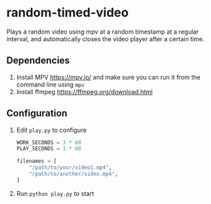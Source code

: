 # random-timed-video

Plays a random video using mpv at a random timestamp at a regular interval, and automatically closes the video player after a certain time. 

## Dependencies

1. Install MPV https://mpv.io/ and make sure you can run it from the command line using `mpv`
1. Install ffmpeg https://ffmpeg.org/download.html

## Configuration

1. Edit `play.py` to configure
   ```python
   WORK_SECONDS = 3 * 60
   PLAY_SECONDS = 1 * 60

   filenames = [
       "/path/to/your/video1.mp4",
       "/path/to/another/video.mp4",
   ]
   ```
2. Run `python play.py` to start
